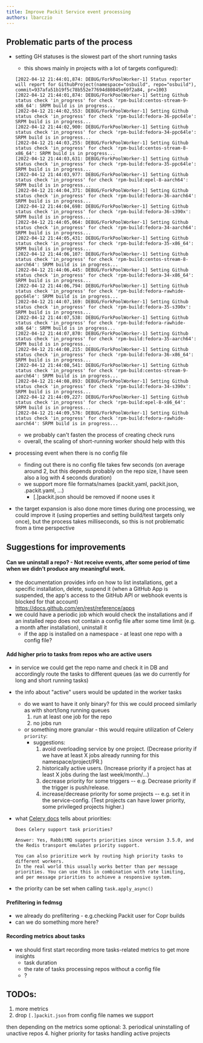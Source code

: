 ```yaml
---
title: Improve Packit Service event processing
authors: lbarczio
---
```


## Problematic parts of the process

- setting GH statuses is the slowest part of the short running tasks
  - this shows mainly in projects with a lot of targets configured):

  ```
  [2022-04-12 21:44:01,874: DEBUG/ForkPoolWorker-1] Status reporter will report for GithubProject(namespace="osbuild", repo="osbuild"), commit=937afa51b19f5c78b552e77694d80845e69f2a84, pr=1003
  [2022-04-12 21:44:01,874: DEBUG/ForkPoolWorker-1] Setting Github status check 'in_progress' for check 'rpm-build:centos-stream-9-x86_64': SRPM build is in progress...
  [2022-04-12 21:44:02,553: DEBUG/ForkPoolWorker-1] Setting Github status check 'in_progress' for check 'rpm-build:fedora-36-ppc64le': SRPM build is in progress...
  [2022-04-12 21:44:02,900: DEBUG/ForkPoolWorker-1] Setting Github status check 'in_progress' for check 'rpm-build:fedora-34-ppc64le': SRPM build is in progress...
  [2022-04-12 21:44:03,255: DEBUG/ForkPoolWorker-1] Setting Github status check 'in_progress' for check 'rpm-build:centos-stream-8-x86_64': SRPM build is in progress...
  [2022-04-12 21:44:03,631: DEBUG/ForkPoolWorker-1] Setting Github status check 'in_progress' for check 'rpm-build:fedora-35-ppc64le': SRPM build is in progress...
  [2022-04-12 21:44:03,977: DEBUG/ForkPoolWorker-1] Setting Github status check 'in_progress' for check 'rpm-build:epel-8-aarch64': SRPM build is in progress...
  [2022-04-12 21:44:04,371: DEBUG/ForkPoolWorker-1] Setting Github status check 'in_progress' for check 'rpm-build:fedora-36-aarch64': SRPM build is in progress...
  [2022-04-12 21:44:04,698: DEBUG/ForkPoolWorker-1] Setting Github status check 'in_progress' for check 'rpm-build:fedora-36-s390x': SRPM build is in progress...
  [2022-04-12 21:44:05,064: DEBUG/ForkPoolWorker-1] Setting Github status check 'in_progress' for check 'rpm-build:fedora-34-aarch64': SRPM build is in progress...
  [2022-04-12 21:44:05,431: DEBUG/ForkPoolWorker-1] Setting Github status check 'in_progress' for check 'rpm-build:fedora-35-x86_64': SRPM build is in progress...
  [2022-04-12 21:44:06,107: DEBUG/ForkPoolWorker-1] Setting Github status check 'in_progress' for check 'rpm-build:centos-stream-8-aarch64': SRPM build is in progress...
  [2022-04-12 21:44:06,445: DEBUG/ForkPoolWorker-1] Setting Github status check 'in_progress' for check 'rpm-build:fedora-34-x86_64': SRPM build is in progress...
  [2022-04-12 21:44:06,794: DEBUG/ForkPoolWorker-1] Setting Github status check 'in_progress' for check 'rpm-build:fedora-rawhide-ppc64le': SRPM build is in progress...
  [2022-04-12 21:44:07,169: DEBUG/ForkPoolWorker-1] Setting Github status check 'in_progress' for check 'rpm-build:fedora-35-s390x': SRPM build is in progress...
  [2022-04-12 21:44:07,538: DEBUG/ForkPoolWorker-1] Setting Github status check 'in_progress' for check 'rpm-build:fedora-rawhide-x86_64': SRPM build is in progress...
  [2022-04-12 21:44:07,870: DEBUG/ForkPoolWorker-1] Setting Github status check 'in_progress' for check 'rpm-build:fedora-35-aarch64': SRPM build is in progress...
  [2022-04-12 21:44:08,215: DEBUG/ForkPoolWorker-1] Setting Github status check 'in_progress' for check 'rpm-build:fedora-36-x86_64': SRPM build is in progress...
  [2022-04-12 21:44:08,541: DEBUG/ForkPoolWorker-1] Setting Github status check 'in_progress' for check 'rpm-build:centos-stream-9-aarch64': SRPM build is in progress...
  [2022-04-12 21:44:08,893: DEBUG/ForkPoolWorker-1] Setting Github status check 'in_progress' for check 'rpm-build:fedora-34-s390x': SRPM build is in progress...
  [2022-04-12 21:44:09,227: DEBUG/ForkPoolWorker-1] Setting Github status check 'in_progress' for check 'rpm-build:epel-8-x86_64': SRPM build is in progress...
  [2022-04-12 21:44:09,576: DEBUG/ForkPoolWorker-1] Setting Github status check 'in_progress' for check 'rpm-build:fedora-rawhide-aarch64': SRPM build is in progress...
  ```

  - we probably can't fasten the process of creating check runs
  - overall, the scaling of short-running worker should help with this

- processing event when there is no config file
  - finding out there is no config file takes few seconds (on average around 2, but this depends probably on the repo size,
    I have seen also a log with 4 seconds duration)
  - we support more file formats/names (packit.yaml, packit.json, .packit.yaml, ...)
    - [.]packit.json should be removed if noone uses it
- the target expansion is also done more times during one processing, we could improve it (using properties and setting build/test targets only once),
  but the process takes milliseconds, so this is not problematic from a time perspective

## Suggestions for improvements

#### Can we uninstall a repo? - Not receive events, after some period of time when we didn’t produce any meaningful work.

- the documentation provides info on how to list installations, get a specific installation, delete, suspend it
  (when a GitHub App is suspended, the app's access to the GitHub API or webhook events is blocked for that account)
  https://docs.github.com/en/rest/reference/apps
- we could have a periodic job which would check the installations and if an installed repo does not contain a config file
  after some time limit (e.g. a month after installation), uninstall it
  - if the app is installed on a namespace - at least one repo with a config file?

#### Add higher prio to tasks from repos who are active users

- in service we could get the repo name and check it in DB and accordingly route the tasks to different queues
  (as we do currently for long and short running tasks)
- the info about "active" users would be updated in the worker tasks
  - do we want to have it only binary? for this we could proceed similarly as with short/long running queues
    1. run at least one job for the repo
    2. no jobs run
  - or something more granular - this would require utilization of Celery `priority`:
    - suggestions:
      1. avoid overloading service by one project. (Decrease priority if we have at least X jobs already running for this namespace/project/PR.)
      2. historically active users. (Increase priority if a project has at least X jobs during the last week/month/...)
      3. decrease priority for some triggers -- e.g. Decrease priority if the trigger is push/release.
      4. increase/decrease priority for some projects -- e.g. set it in the service-config. (Test projects can have lower priority, some privileged projects higher.)
- what [Celery docs](https://docs.celeryq.dev/en/master/faq.html#does-celery-support-task-priorities) tells about priorities:

  ```
  Does Celery support task priorities?

  Answer: Yes, RabbitMQ supports priorities since version 3.5.0, and the Redis transport emulates priority support.

  You can also prioritize work by routing high priority tasks to different workers.
  In the real world this usually works better than per message priorities. You can use this in combination with rate limiting,
  and per message priorities to achieve a responsive system.
  ```

- the priority can be set when calling `task.apply_async()`

#### Prefiltering in fedmsg

- we already do prefiltering - e.g.checking Packit user for Copr builds
- can we do something more here?

#### Recording metrics about tasks

- we should first start recording more tasks-related metrics to get more insights
  - task duration
  - the rate of tasks processing repos without a config file
  - ?

## TODOs:

1. more metrics
2. drop `[.]packit.json` from config file names we support

then depending on the metrics some optional: 3. periodical uninstalling of unactive repos 4. higher priority for tasks handling active projects
